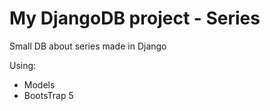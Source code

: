 # My DjangoDB project - Series

 <p>Small DB about series made in Django</p>
 Using:
 
 - Models
 - BootsTrap 5
